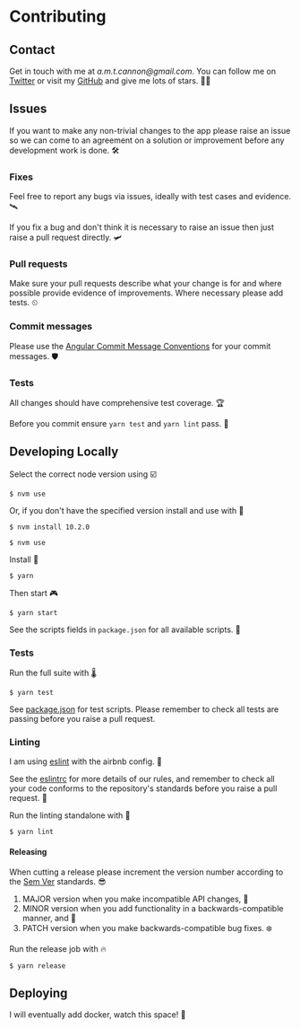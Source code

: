 # Contributing

## Contact

Get in touch with me at _a.m.t.cannon@gmail.com_. You can follow me on [Twitter](https://twitter.com/alexmcan) or visit my [GitHub](https://github.com/AlexanderCannon) and give me lots of stars. 🤩✨

## Issues
If you want to make any non-trivial changes to the app please raise an issue so we can come to an agreement on a solution or improvement before any development work is done. 🛠

### Fixes

Feel free to report any bugs via issues, ideally with test cases and evidence. 🛰

If you fix a bug and don't think it is necessary to raise an issue then just raise a pull request directly. 🛩

### Pull requests
Make sure your pull requests describe what your change is for and where possible provide evidence of improvements. Where necessary please add tests. ⏲

### Commit messages
Please use the [Angular Commit Message Conventions](https://github.com/angular/angular.js/blob/master/DEVELOPERS.md#-git-commit-guidelines) for your commit messages. 🛡

### Tests

All changes should have comprehensive test coverage. 🏆

Before you commit ensure `yarn test` and `yarn lint` pass. 🥇

## Developing Locally

Select the correct node version using ☑️
```
$ nvm use
```
Or, if you don't have the specified version install and use with 💪
```
$ nvm install 10.2.0

$ nvm use
```
Install 🔧
```
$ yarn
```
Then start 🎮
```
$ yarn start
```

See the scripts fields in `package.json` for all available scripts. 🎁

### Tests

Run the full suite with 🌡
```
$ yarn test
```

See [package.json](package.json) for test scripts. Please remember to check all tests are passing before you raise a pull request.

### Linting

I am using [eslint](https://eslint.org/) with the airbnb config. 🔬

See the [eslintrc](.eslintrc.js) for more details of our rules, and remember to check all your code conforms to the repository's standards before you raise a pull request. 🤖

Run the linting standalone with 🙌
```
$ yarn lint
```
#### Releasing

When cutting a release please increment the version number according to the [Sem Ver](https://semver.org/) standards. 😎
1. MAJOR version when you make incompatible API changes, 🤝
2. MINOR version when you add functionality in a backwards-compatible manner, and 🍾
3. PATCH version when you make backwards-compatible bug fixes. ❄️

Run the release job with 🔥
```
$ yarn release
```


## Deploying

I will eventually add docker, watch this space! 👀
